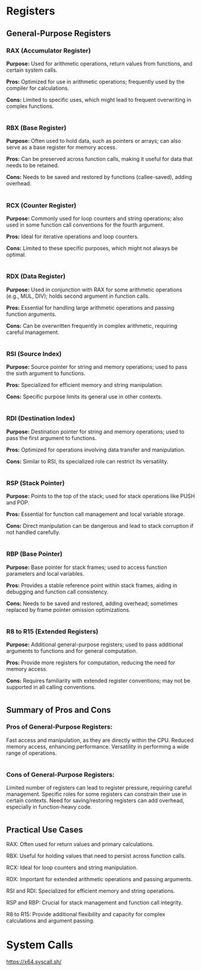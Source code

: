 # Registers

## General-Purpose Registers

### RAX (Accumulator Register)

**Purpose:**
Used for arithmetic operations, return values from functions, and certain system calls.

**Pros:**
Optimized for use in arithmetic operations; frequently used by the compiler for calculations.

**Cons:**
Limited to specific uses, which might lead to frequent overwriting in complex functions.

#
### RBX (Base Register)

**Purpose:**
Often used to hold data, such as pointers or arrays; can also serve as a base register for memory access.

**Pros:**
Can be preserved across function calls, making it useful for data that needs to be retained.

**Cons:**
Needs to be saved and restored by functions (callee-saved), adding overhead.

#
### RCX (Counter Register)

**Purpose:**
Commonly used for loop counters and string operations; also used in some function call conventions for the fourth argument.

**Pros:**
Ideal for iterative operations and loop counters.

**Cons:**
Limited to these specific purposes, which might not always be optimal.

#
### RDX (Data Register)

**Purpose:**
Used in conjunction with RAX for some arithmetic operations (e.g., MUL, DIV); holds second argument in function calls.

**Pros:**
Essential for handling large arithmetic operations and passing function arguments.

**Cons:**
Can be overwritten frequently in complex arithmetic, requiring careful management.

#
### RSI (Source Index)

**Purpose:**
Source pointer for string and memory operations; used to pass the sixth argument to functions.

**Pros:**
Specialized for efficient memory and string manipulation.

**Cons:**
Specific purpose limits its general use in other contexts.

#
### RDI (Destination Index)

**Purpose:**
Destination pointer for string and memory operations; used to pass the first argument to functions.

**Pros:**
Optimized for operations involving data transfer and manipulation.

**Cons:**
Similar to RSI, its specialized role can restrict its versatility.

#
### RSP (Stack Pointer)

**Purpose:**
Points to the top of the stack; used for stack operations like PUSH and POP.

**Pros:**
Essential for function call management and local variable storage.

**Cons:**
Direct manipulation can be dangerous and lead to stack corruption if not handled carefully.

#
### RBP (Base Pointer)

**Purpose:**
Base pointer for stack frames; used to access function parameters and local variables.

**Pros:**
Provides a stable reference point within stack frames, aiding in debugging and function call consistency.

**Cons:**
Needs to be saved and restored, adding overhead; sometimes replaced by frame pointer omission optimizations.

#
### R8 to R15 (Extended Registers)

**Purpose:**
Additional general-purpose registers; used to pass additional arguments to functions and for general computation.

**Pros:**
Provide more registers for computation, reducing the need for memory access.

**Cons:**
Requires familiarity with extended register conventions; may not be supported in all calling conventions.

#
## Summary of Pros and Cons

### Pros of General-Purpose Registers:

Fast access and manipulation, as they are directly within the CPU.
Reduced memory access, enhancing performance.
Versatility in performing a wide range of operations.

#
### Cons of General-Purpose Registers:

Limited number of registers can lead to register pressure, requiring careful management.
Specific roles for some registers can constrain their use in certain contexts.
Need for saving/restoring registers can add overhead, especially in function-heavy code.

#
## Practical Use Cases

RAX: Often used for return values and primary calculations.

RBX: Useful for holding values that need to persist across function calls.

RCX: Ideal for loop counters and string manipulation.

RDX: Important for extended arithmetic operations and passing arguments.

RSI and RDI: Specialized for efficient memory and string operations.

RSP and RBP: Crucial for stack management and function call integrity.

R8 to R15: Provide additional flexibility and capacity for complex calculations and argument passing.

# System Calls

https://x64.syscall.sh/